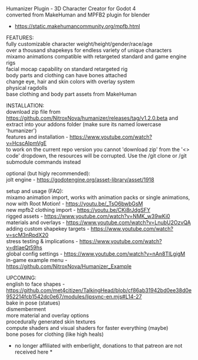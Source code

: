 Humanizer Plugin - 3D Character Creator for Godot 4  
converted from MakeHuman and MPFB2 plugin for blender   
  - https://static.makehumancommunity.org/mpfb.html

FEATURES:  
fully customizable character weight/height/gender/race/age  
over a thousand shapekeys for endless variety of unique characters  
mixamo animations compatible with retargeted standard and game engine rigs  
facial mocap capability on standard retargeted rig  
body parts and clothing can have bones attached  
change eye, hair and skin colors with overlay system  
physical ragdolls  
base clothing and body part assets from MakeHuman  

INSTALLATION:  
download zip file from https://github.com/NitroxNova/humanizer/releases/tag/v1.2.0.beta and extract into your addons folder (make sure its named lowercase 'humanizer')  
features and installation - https://www.youtube.com/watch?v=HcscAIpmVgE  
to work on the current repo version you cannot 'download zip' from the '<> code' dropdown, the resources will be corrupted. Use the /git clone or /git submodule commands instead  
  
optional (but higly recommended):  
jolt engine - https://godotengine.org/asset-library/asset/1918   
  
setup and usage (FAQ):    
mixamo animation import, works with animation packs or single animations, now with Root Motion! - https://youtu.be/_TsO6bwbGsM  
new mpfb2 clothing import - https://youtu.be/CKi8rJdgSFY  
rigged assets - https://www.youtube.com/watch?v=NMK_w39wKi0  
materials and overlays - https://www.youtube.com/watch?v=LnubU2OzvQA  
adding custom shapekey targets - https://www.youtube.com/watch?v=scM3nRpdX20  
stress testing & implications - https://www.youtube.com/watch?v=dtIaeQt59hs  
global config settings - https://www.youtube.com/watch?v=nAn8TILgigM  
in-game example menu - https://github.com/NitroxNova/Humanizer_Example  
  
UPCOMING:  
english to face shapes - https://github.com/met4citizen/TalkingHead/blob/cf86ab31942bd0ee38d0e952214fcb1542dc0e67/modules/lipsync-en.mjs#L14-27  
bake in pose (statues)  
dismemberment  
more material and overlay options  
procedurally generated skin textures    
compute shaders and visual shaders for faster everything (maybe)  
bone poses for clothing (like high heals)  
  
* no longer affiliated with emberlight, donations to that patreon are not received here *
